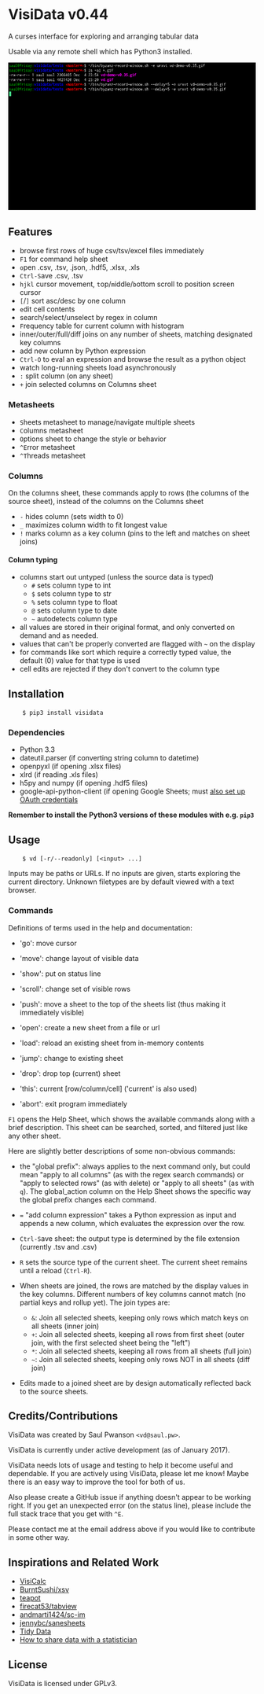 # VisiData v0.44

A curses interface for exploring and arranging tabular data

Usable via any remote shell which has Python3 installed.

![VisiData silent demo](docs/img/screenshot.gif "VisiData Screenshot")

## Features
- browse first rows of huge csv/tsv/excel files immediately
- `F1` for command help sheet
- `o`pen .csv, .tsv, .json, .hdf5, .xlsx, .xls
- `Ctrl-S`ave .csv, .tsv
- `hjkl` cursor movement, `t`op/`m`iddle/`b`ottom scroll to position screen cursor
- `[`/`]` sort asc/desc by one column
- `e`dit cell contents
- search/select/unselect by regex in column
- `F`requency table for current column with histogram
- inner/outer/full/diff joins on any number of sheets, matching designated key columns
- add new column by Python expression
- `Ctrl-O` to eval an expression and browse the result as a python object
- watch long-running sheets load asynchronously
- `:` split column (on any sheet)
- `+` join selected columns on Columns sheet

### Metasheets

- `S`heets metasheet to manage/navigate multiple sheets
- `C`olumns metasheet
- `O`ptions sheet to change the style or behavior
- `^E`rror metasheet
- `^T`hreads metasheet

### Columns

On the `C`olumns sheet, these commands apply to rows (the columns of the source sheet), instead of the columns on the Columns sheet

- `-` hides column (sets width to 0)
- `_` maximizes column width to fit longest value
- `!` marks column as a key column (pins to the left and matches on sheet joins)

#### Column typing

- columns start out untyped (unless the source data is typed)
   - `#` sets column type to int
   - `$` sets column type to str
   - `%` sets column type to float
   - `@` sets column type to date
   - `~` autodetects column type
- all values are stored in their original format, and only converted on demand and as needed.
- values that can't be properly converted are flagged with `~` on the display
- for commands like sort which require a correctly typed value, the default (0) value for that type is used
- cell edits are rejected if they don't convert to the column type

## Installation

        $ pip3 install visidata

### Dependencies

- Python 3.3
- dateutil.parser (if converting string column to datetime)
- openpyxl (if opening .xlsx files)
- xlrd (if reading .xls files)
- h5py and numpy (if opening .hdf5 files)
- google-api-python-client (if opening Google Sheets; must [also set up OAuth credentials](https://developers.google.com/sheets/quickstart/python )

**Remember to install the Python3 versions of these modules with e.g. `pip3`**

## Usage

        $ vd [-r/--readonly] [<input> ...]

Inputs may be paths or URLs.  If no inputs are given, starts exploring the
current directory.  Unknown filetypes are by default viewed with a text
browser.

### Commands

Definitions of terms used in the help and documentation:

- 'go': move cursor
- 'move': change layout of visible data
- 'show': put on status line
- 'scroll': change set of visible rows

- 'push': move a sheet to the top of the sheets list (thus making it immediately visible)
- 'open': create a new sheet from a file or url
- 'load': reload an existing sheet from in-memory contents

- 'jump': change to existing sheet
- 'drop': drop top (current) sheet
- 'this': current [row/column/cell] ('current' is also used)
- 'abort': exit program immediately

`F1` opens the Help Sheet, which shows the available commands along with a brief description.
This sheet can be searched, sorted, and filtered just like any other sheet.

Here are slightly better descriptions of some non-obvious commands:

- the "`g`lobal prefix": always applies to the next command only, but could mean "apply to all columns" (as with the regex search commands) or "apply to selected rows" (as with `d`elete) or "apply to all sheets" (as with `q`).
The global\_action column on the Help Sheet shows the specific way the global prefix changes each command.

- `=` "add column expression" takes a Python expression as input and appends a new column, which evaluates the
expression over the row.

- `Ctrl-S`ave sheet: the output type is determined by the file extension (currently .tsv and .csv)

- `R` sets the source type of the current sheet.  The current sheet remains until a reload (`Ctrl-R`).

- When sheets are joined, the rows are matched by the display values in the key columns.  Different numbers of key columns cannot match (no partial keys and rollup yet).  The join types are:
    - `&`: Join all selected sheets, keeping only rows which match keys on all sheets (inner join)
    - `+`: Join all selected sheets, keeping all rows from first sheet (outer join, with the first selected sheet being the "left")
    - `*`: Join all selected sheets, keeping all rows from all sheets (full join)
    - `~`: Join all selected sheets, keeping only rows NOT in all sheets (diff join)

- Edits made to a joined sheet are by design automatically reflected back to the source sheets.

## Credits/Contributions

VisiData was created by Saul Pwanson `<vd@saul.pw>`.

VisiData is currently under active development (as of January 2017).

VisiData needs lots of usage and testing to help it become useful and dependable.  If you are actively using VisiData, please let me know!  Maybe there is an easy way to improve the tool for both of us.

Also please create a GitHub issue if anything doesn't appear to be working right.
If you get an unexpected error (on the status line), please include the full stack trace that you get with `^E`.

Please contact me at the email address above if you would like to contribute in some other way.

## Inspirations and Related Work

- [VisiCalc](http://danbricklin.com/visicalc.htm)
- [BurntSushi/xsv](https://github.com/BurntSushi/xsv)
- [teapot](https://www.syntax-k.de/projekte/teapot/)
- [firecat53/tabview](https://github.com/firecat53/tabview)
- [andmarti1424/sc-im](https://github.com/andmarti1424/sc-im)
- [jennybc/sanesheets](https://github.com/jennybc/sanesheets)
- [Tidy Data](http://vita.had.co.nz/papers/tidy-data.pdf)
- [How to share data with a statistician](https://github.com/jtleek/datasharing)

## License

VisiData is licensed under GPLv3.

